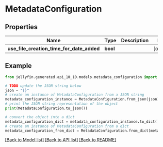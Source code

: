# MetadataConfiguration


## Properties

Name | Type | Description | Notes
------------ | ------------- | ------------- | -------------
**use_file_creation_time_for_date_added** | **bool** |  | [optional] 

## Example

```python
from jellyfin.generated.api_10_10.models.metadata_configuration import MetadataConfiguration

# TODO update the JSON string below
json = "{}"
# create an instance of MetadataConfiguration from a JSON string
metadata_configuration_instance = MetadataConfiguration.from_json(json)
# print the JSON string representation of the object
print(MetadataConfiguration.to_json())

# convert the object into a dict
metadata_configuration_dict = metadata_configuration_instance.to_dict()
# create an instance of MetadataConfiguration from a dict
metadata_configuration_from_dict = MetadataConfiguration.from_dict(metadata_configuration_dict)
```
[[Back to Model list]](../README.md#documentation-for-models) [[Back to API list]](../README.md#documentation-for-api-endpoints) [[Back to README]](../README.md)


